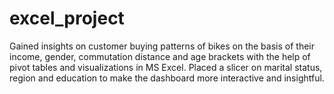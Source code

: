 # excel_project

Gained insights on customer buying patterns of bikes on the basis of their income, gender, commutation distance and age brackets with the help of pivot tables and visualizations in MS Excel. Placed a slicer on marital status, region and education to make the dashboard more interactive and insightful.
